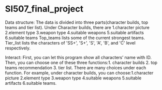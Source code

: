 # SI507_final_project
Data structure: The data is divided into three parts(character builds, top teams and tier list).
Under Character builds, there are 1.character picture 2.element type 3.weapon type 4.suitable weapons 5.suitable artifacts 6.suitable teams
Top_teams lists some of the current strongest teams.
Tier_list lists the characters of 'SS+', 'S+', 'S', 'A', 'B', and 'C' level respectively.

Interact:
First, you can let this program show all characters’ name with ID. 
Then, you can choose one of these three functions:1. character builds 2. top teams recommendation 3. tier list.
There are many choices under each function. For example, under character builds, you can choose:1.character picture 2.element type 3.weapon type 4.suitable weapons 5.suitable artifacts 6.suitable teams.
